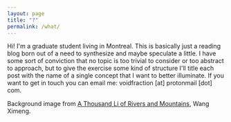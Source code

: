 ```yaml
---
layout: page
title: "?"
permalink: /what/
---
```


Hi! I'm a graduate student living in Montreal. This is basically just a reading blog born out of a need to synthesize and maybe speculate a little. I have some sort of conviction that no topic is too trivial to consider or too abstract to approach, but to give the exercise some kind of structure I'll title each post with the name of a single concept that I want to better illuminate. If you want to get in touch you can email me: voidfraction [at] protonmail [dot] com.

Background image from [A Thousand Li of Rivers and Mountains](https://en.wikipedia.org/wiki/File:Wang_Ximeng._A_Thousand_Li_of_Rivers_and_Mountains._(Complete,_51,3x1191,5_cm)._1113._Palace_museum,_Beijing.jpg), Wang Ximeng.
